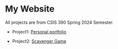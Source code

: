 # My Website
All projects are from CSIS 390 Spring 2024 Semester.
- Project1: [Personal portfolio](https://cpolikowski.github.io/project1/)

- Project2: [Scavenger Game](https://cpolikowski.github.io/project2/welcome.html)